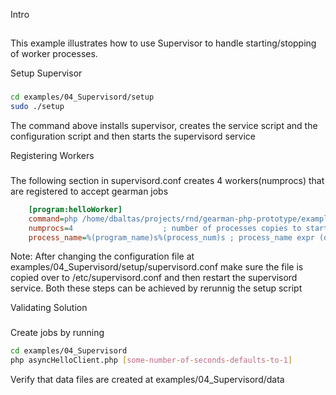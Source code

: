 Intro
##

This example illustrates how to use Supervisor to handle starting/stopping of worker processes.

Setup Supervisor
###
``` bash
cd examples/04_Supervisord/setup
sudo ./setup
```
The command above installs supervisor, creates the service script and the configuration script and then starts the supervisord service


Registering Workers
###
The following section in supervisord.conf creates 4 workers(numprocs) that are registered to accept gearman jobs
``` ini
	[program:helloWorker]
	command=php /home/dbaltas/projects/rnd/gearman-php-prototype/examples/04_Supervisord/helloWorker.php
	numprocs=4                    ; number of processes copies to start (def 1)
	process_name=%(program_name)s%(process_num)s ; process_name expr (default %(program_name)s)
```

Note: After changing the configuration file at examples/04_Supervisord/setup/supervisord.conf make sure
the file is copied over to /etc/supervisord.conf and then restart the supervisord service.
Both these steps can be achieved by rerunnig the setup script

Validating Solution
###
Create jobs by running
``` bash
cd examples/04_Supervisord
php asyncHelloClient.php [some-number-of-seconds-defaults-to-1]
```
Verify that data files are created at examples/04_Supervisord/data